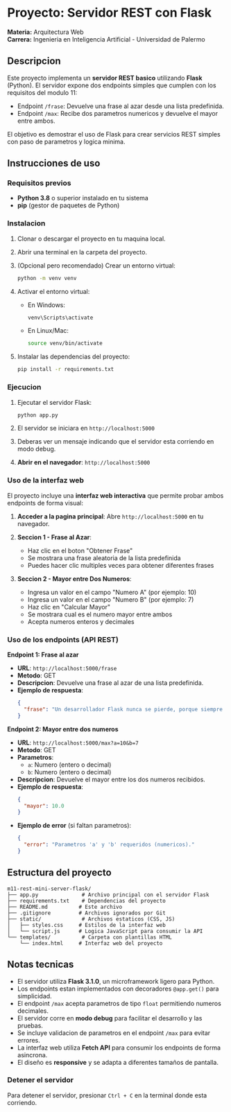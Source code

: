 # Proyecto: Servidor REST con Flask

**Materia:** Arquitectura Web  
**Carrera:** Ingenieria en Inteligencia Artificial - Universidad de Palermo

## Descripcion
Este proyecto implementa un **servidor REST basico** utilizando **Flask** (Python).
El servidor expone dos endpoints simples que cumplen con los requisitos del modulo 11:

- Endpoint `/frase`: Devuelve una frase al azar desde una lista predefinida.
- Endpoint `/max`: Recibe dos parametros numericos y devuelve el mayor entre ambos.

El objetivo es demostrar el uso de Flask para crear servicios REST simples con paso de parametros y logica minima.

## Instrucciones de uso

### Requisitos previos
- **Python 3.8** o superior instalado en tu sistema
- **pip** (gestor de paquetes de Python)

### Instalacion

1. Clonar o descargar el proyecto en tu maquina local.

2. Abrir una terminal en la carpeta del proyecto.

3. (Opcional pero recomendado) Crear un entorno virtual:
   ```bash
   python -m venv venv
   ```

4. Activar el entorno virtual:
   - En Windows:
     ```bash
     venv\Scripts\activate
     ```
   - En Linux/Mac:
     ```bash
     source venv/bin/activate
     ```

5. Instalar las dependencias del proyecto:
   ```bash
   pip install -r requirements.txt
   ```

### Ejecucion

1. Ejecutar el servidor Flask:
   ```bash
   python app.py
   ```

2. El servidor se iniciara en `http://localhost:5000`

3. Deberas ver un mensaje indicando que el servidor esta corriendo en modo debug.

4. **Abrir en el navegador**: `http://localhost:5000`

### Uso de la interfaz web

El proyecto incluye una **interfaz web interactiva** que permite probar ambos endpoints de forma visual:

1. **Acceder a la pagina principal**: Abre `http://localhost:5000` en tu navegador.

2. **Seccion 1 - Frase al Azar**:
   - Haz clic en el boton "Obtener Frase"
   - Se mostrara una frase aleatoria de la lista predefinida
   - Puedes hacer clic multiples veces para obtener diferentes frases

3. **Seccion 2 - Mayor entre Dos Numeros**:
   - Ingresa un valor en el campo "Numero A" (por ejemplo: 10)
   - Ingresa un valor en el campo "Numero B" (por ejemplo: 7)
   - Haz clic en "Calcular Mayor"
   - Se mostrara cual es el numero mayor entre ambos
   - Acepta numeros enteros y decimales

### Uso de los endpoints (API REST)

**Endpoint 1: Frase al azar**

- **URL**: `http://localhost:5000/frase`
- **Metodo**: GET
- **Descripcion**: Devuelve una frase al azar de una lista predefinida.
- **Ejemplo de respuesta**:
  ```json
  {
    "frase": "Un desarrollador Flask nunca se pierde, porque siempre sabe en que route esta."
  }
  ```

**Endpoint 2: Mayor entre dos numeros**

- **URL**: `http://localhost:5000/max?a=10&b=7`
- **Metodo**: GET
- **Parametros**:
  - `a`: Numero (entero o decimal)
  - `b`: Numero (entero o decimal)
- **Descripcion**: Devuelve el mayor entre los dos numeros recibidos.
- **Ejemplo de respuesta**:
  ```json
  {
    "mayor": 10.0
  }
  ```
- **Ejemplo de error** (si faltan parametros):
  ```json
  {
    "error": "Parametros 'a' y 'b' requeridos (numericos)."
  }
  ```

## Estructura del proyecto

```
m11-rest-mini-server-flask/
├── app.py              # Archivo principal con el servidor Flask
├── requirements.txt    # Dependencias del proyecto
├── README.md          # Este archivo
├── .gitignore         # Archivos ignorados por Git
├── static/             # Archivos estaticos (CSS, JS)
│   ├── styles.css     # Estilos de la interfaz web
│   └── script.js      # Logica JavaScript para consumir la API
└── templates/          # Carpeta con plantillas HTML
    └── index.html     # Interfaz web del proyecto
```

## Notas tecnicas

- El servidor utiliza **Flask 3.1.0**, un microframework ligero para Python.
- Los endpoints estan implementados con decoradores `@app.get()` para simplicidad.
- El endpoint `/max` acepta parametros de tipo `float` permitiendo numeros decimales.
- El servidor corre en **modo debug** para facilitar el desarrollo y las pruebas.
- Se incluye validacion de parametros en el endpoint `/max` para evitar errores.
- La interfaz web utiliza **Fetch API** para consumir los endpoints de forma asincrona.
- El diseño es **responsive** y se adapta a diferentes tamaños de pantalla.

### Detener el servidor

Para detener el servidor, presionar `Ctrl + C` en la terminal donde esta corriendo.
